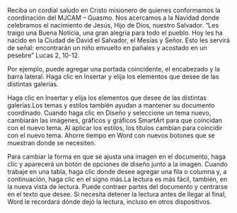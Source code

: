 Reciba un cordial saludo en Cristo misionero de quienes conformamos la coordinación del MJCAM – Guasmo.
Nos acercamos a la Navidad donde celebramos el nacimiento de Jesús, Hijo de Dios, nuestro Salvador.
“Les traigo una Buena Noticia, una gran alegría para todo el pueblo. Hoy les ha nacido en la Ciudad de David el Salvador, el Mesías y Señor. Esto les servirá de señal: encontrarán un niño envuelto en pañales y acostado en un pesebre” Lucas 2, 10-12.


Por ejemplo, puede agregar una portada coincidente, el encabezado y la barra lateral. Haga clic en Insertar y elija los elementos que desee de las distintas galerías.

Haga clic en Insertar y elija los elementos que desee de las distintas galerías.Los temas y estilos también ayudan a mantener su documento coordinado. Cuando haga clic en Diseño y seleccione un tema nuevo, cambiarán las imágenes, gráficos y gráficos SmartArt para que coincidan con el nuevo tema. Al aplicar los estilos, los títulos cambian para coincidir con el nuevo tema. Ahorre tiempo en Word con nuevos botones que se muestran donde se necesiten.

Para cambiar la forma en que se ajusta una imagen en el documento, haga clic y aparecerá un botón de opciones de diseño junto a la imagen. Cuando trabaje en una tabla, haga clic donde desee agregar una fila o columna y, a continuación, haga clic en el signo más.La lectura es más fácil, también, en la nueva vista de lectura. Puede contraer partes del documento y centrarse en el texto que desee. Si necesita detener la lectura antes de llegar al final, Word le recordará dónde dejó la lectura, incluso en otros dispositivos.